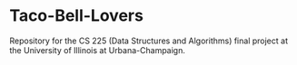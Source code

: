 # Taco-Bell-Lovers
Repository for the CS 225 (Data Structures and Algorithms) final project at the University of Illinois at Urbana-Champaign.
